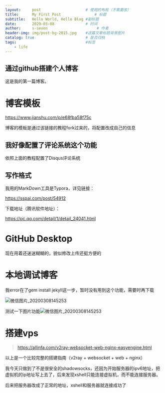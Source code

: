```yaml
---
layout:     post                    # 使用的布局（不需要改）
title:      My First Post               # 标题 
subtitle:   Hello World, Hello Blog #副标题
date:       2020-03-08              # 时间
author:     s-seven                      # 作者
header-img: img/post-bg-2015.jpg    #这篇文章标题背景图片
catalog: true                       # 是否归档
tags:                               #标签
    - life
---
```


## 通过github搭建个人博客
这是我的第一篇博客。

# 博客模板

https://www.jianshu.com/p/e68fba58f75c

博客的模板是通过该链接的教程fork过来的，将配置改成自己的信息

## 我好像配置了评论系统这个功能

依照上面的教程配置了Disqus评论系统

## 写作格式

我用的MarkDown工具是Typora，详见链接：

<https://sspai.com/post/54912>

下载地址（腾讯软件地址）：

<https://pc.qq.com/detail/1/detail_24041.html>

# GitHub Desktop

现在用着还迷迷糊糊的，貌似修改上传还挺方便的

# 本地调试博客

我error在了gem install jekyll这一步，暂时没有用到这个功能，需要时再下载

![微信图片_20200308145253](C:\Users\s-seven\Desktop\微信图片_20200308145253.jpg)

测试一下图片功能![微信图片_20200308145253](C:\Users\s-seven\Desktop\微信图片_20200308145253.jpg)

# 搭建vps

><https://allinfa.com/v2ray-websocket-web-nginx-easyengine.html>

以上是一个比较完整的搭建指南（v2ray + websocket + web + nginx）

我今天只做到了不是很安全的shadowsocks，还因为开始服务器的ipv6地址，把虚拟机的ip地址写上去了，后来发现xshell只能连接虚拟机，而不能连接服务器。

后来把服务器改成了正常的地址，xshell和服务器就连接成功了